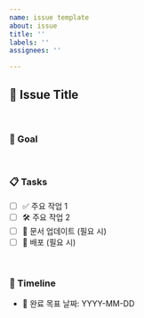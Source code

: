 ```yaml
---
name: issue template
about: issue
title: ''
labels: ''
assignees: ''

---
```


## 📌 Issue Title
<!-- 간결한 이슈 제목 (e.g. "[Feature] 유저 프로필 편집 기능 추가") -->

<br/>

### 🎯 Goal
<!-- 이 이슈의 최종 목표를 명확하게 작성하세요. -->

<br/>

### 📋 Tasks
- [ ] ✅ 주요 작업 1
- [ ] 🛠 주요 작업 2
- [ ] 📝 문서 업데이트 (필요 시)
- [ ] 🚀 배포 (필요 시)

<br/>

### 📆 Timeline
- 🚀 완료 목표 날짜: YYYY-MM-DD
